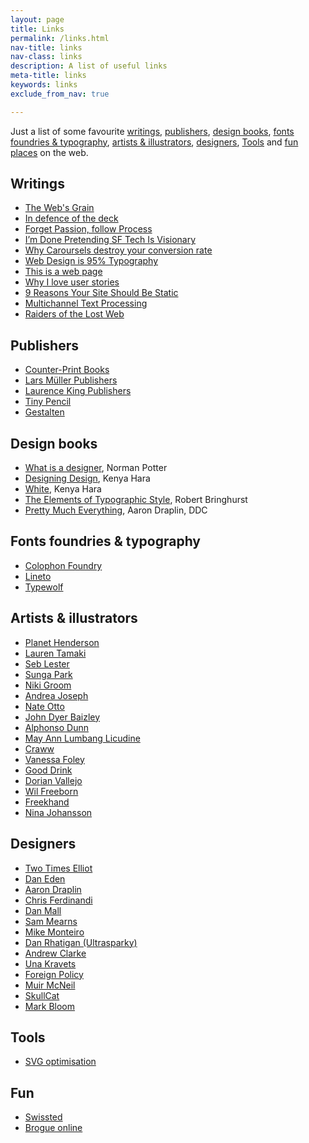 ```yaml
---
layout: page
title: Links
permalink: /links.html
nav-title: links
nav-class: links
description: A list of useful links
meta-title: links
keywords: links
exclude_from_nav: true

---
```


Just a list of some favourite <a href="#writings">writings</a>, <a href="#publishers">publishers</a>, <a href="#design-books">design books</a>, <a href="#fonts-foundries--typography">fonts foundries & typography</a>, <a href="#artists--illustrators">artists & illustrators</a>, <a href="#designers">designers</a>, <a href="#tools">Tools</a> and <a href="#fun">fun places</a> on the web.

## Writings

* [The Web's Grain](http://www.frankchimero.com/writing/the-webs-grain 'Frank Chimero')
* [In defence of the deck](http://abovethecrowd.com/2015/07/07/in-defense-of-the-deck/)
* [Forget Passion, follow Process](https://signalvnoise.com/posts/2904-forget-passion-focus-on-process '37 Signals')
* [I’m Done Pretending SF Tech Is Visionary](https://medium.com/startup-grind/im-done-pretending-sf-tech-is-visionary-9d0e91bfacfb#.mgo5s7c8b)
* [Why Caroursels destroy your conversion rate](http://torspark.com/why-carousels-destroy-your-conversion-rate/ 'Torspark.com')
* [Web Design is 95% Typography](https://ia.net/know-how/the-web-is-all-about-typography-period 'ai.net')
* [This is a web page](https://justinjackson.ca/words.html 'justinjackson.ca')
* [Why I love user stories](http://www.usabilitycounts.com/2013/10/11/why-i-love-user-stories/)
* [9 Reasons Your Site Should Be Static](https://www.netlify.com/blog/2016/05/18/9-reasons-your-site-should-be-static/)
* [Multichannel Text Processing](https://ia.net/know-how/multichannel-text-processing)
* [Raiders of the Lost Web](http://www.theatlantic.com/technology/archive/2015/10/raiders-of-the-lost-web/409210/ 'Adrienne LaFrance')

## Publishers

* [Counter-Print Books](www.counter-print.co.uk)
* [Lars Müller Publishers](https://www.lars-mueller-publishers.com)
* [Laurence King Publishers](www.laurenceking.com)
* [Tiny Pencil](http://shop.tinypencil.com/)
* [Gestalten](http://shop.gestalten.com/)


## Design books

* [What is a designer](https://www.amazon.co.uk/What-Designer-Things-Places-Messages/dp/0907259162), Norman Potter
* [Designing Design](https://www.amazon.co.uk/Kenya-Hara-Designing-Design/dp/3037784504), Kenya Hara
* [White](https://www.amazon.co.uk/gp/product/3037781831/ref=pd_sbs_14_img_0?ie=UTF8&psc=1&refRID=WKEHM6P14MNRXAMKYQNH), Kenya Hara
* [The Elements of Typographic Style](https://www.amazon.co.uk/Elements-Typographic-Style-Version-Anniversary/dp/0881792128/ref=sr_1_1?s=books&ie=UTF8&qid=1476712250&sr=1-1), Robert Bringhurst
* [Pretty Much Everything](http://ddcbook.com/), Aaron Draplin, DDC

## Fonts foundries & typography

* [Colophon Foundry](http://www.colophon-foundry.org/)
* [Lineto](https://lineto.com/)
* [Typewolf](https://www.typewolf.com)

## Artists & illustrators

* [Planet Henderson](http://www.planethenderson.com/storyboards/#/spiderman4/)
* [Lauren Tamaki](http://laurentamaki.com/)
* [Seb Lester](https://www.seblester.com/)
* [Sunga Park](https://www.behance.net/parksunga)
* [Niki Groom](http://www.missmagpiefashionspy.com)
* [Andrea Joseph](https://www.flickr.com/photos/andreajoseph/)
* [Nate Otto](http://nateotto.com/section/304609.html)
* [John Dyer Baizley](http://aperfectmonster.com/)
* [Alphonso Dunn](https://www.youtube.com/user/LighterNoteProd)
* [May Ann Lumbang Licudine](http://shardula.tumblr.com/)
* [Craww](http://craww.bigcartel.com)
* [Vanessa Foley](www.vanessafoley.co.uk/)
* [Good Drink](http://tedkim1984.tumblr.com/)
* [Dorian Vallejo](http://dorianvallejo.com/)
* [Wil Freeborn](http://www.wilfreeborn.co.uk/)
* [Freekhand](https://www.flickr.com/photos/mherranz/)
* [Nina Johansson](http://www.ninajohansson.se/)

## Designers

* [Two Times Elliot](http://2xelliott.co.uk/)
* [Dan Eden](https://daneden.me/2016/08/04/the-weird-wide-web/)
* [Aaron Draplin](http://ddcbook.com/)
* [Chris Ferdinandi](https://gomakethings.com/consulting/)
* [Dan Mall](http://danielmall.com/articles/the-post-psd-era/)
* [Sam Mearns](http://sammearns.co.uk/)
* [Mike Monteiro](http://muledesign.com/)
* [Dan Rhatigan (Ultrasparky)](http://ultrasparky.org/)
* [Andrew Clarke](https://stuffandnonsense.co.uk/)
* [Una Kravets](https://github.com/una)
* [Foreign Policy](http://www.foreignpolicydesign.com)
* [Muir McNeil](http://www.muirmcneil.com/)
* [SkullCat](http://mrmrs.io/writing/)
* [Mark Bloom](http://www.mashcreative.co.uk/)

## Tools

* [SVG optimisation](http://petercollingridge.appspot.com/ 'Peter Colleridge')

## Fun

* [Swissted](http://www.swissted.com/)
* [Brogue online](http://brogue.roguelikelike.com/)

